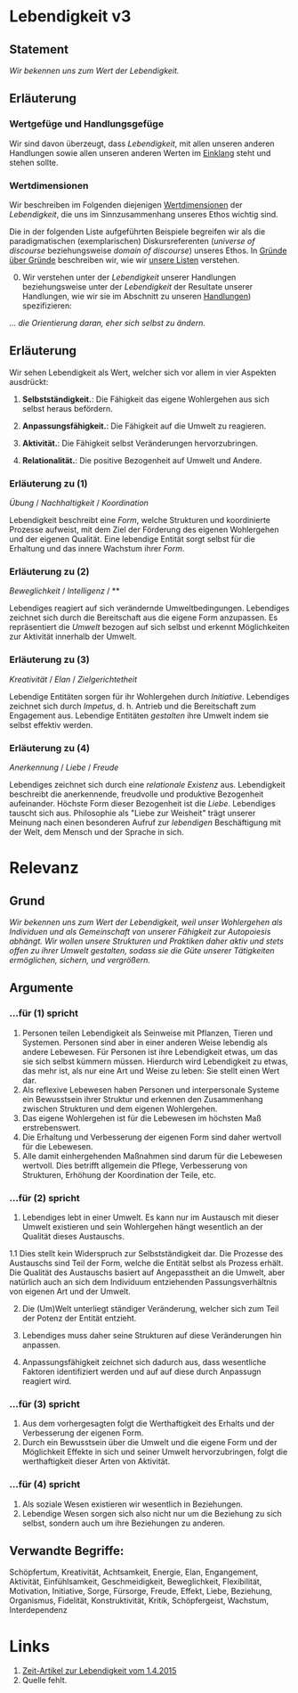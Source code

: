 <!---
   NAME - The NAME of this project is:
ethos

  FILE - The FILENAME of the current file is:
/v3.md

  CREATION - This project was CREATED on:
2017-01-28-16:15:00 UTC

  MODIFICATION - This project was last MODIFIED on:
2017-01-28-16:15:00 UTC

  VERSION - The current VERSION of this project is:
<git-commit-hash>-2017-01-28-16:15:00 UTC

  CREATOR(S) - This project was CREATED by:
Michael Czechowski, Martin Maga

  CONTACT - You can CONTACT the creator(s) or developer(s) of this project at:
E-Mail: mail@martinmaga.de

  COPYRIGHT - The COPYRIGHT holder of this project is:
COPYRIGHT (c) 2016 Martin Maga

  LICENSE - This project is LICENSED under the following license:
Martin Maga 2016 CC BY-SA 4.0 https://creativecommons.org

  SUBFILE – This is a SUBFILE! For more INFORMATION on this project go to:
/README.md
--->

# Lebendigkeit **v3**

## Statement
*Wir bekennen uns zum Wert der Lebendigkeit.*

## Erläuterung 
### Wertgefüge und Handlungsgefüge
Wir sind davon überzeugt, dass *Lebendigkeit*, mit allen unseren anderen Handlungen sowie allen unseren anderen Werten im [Einklang](../synopsis/reasons.md) steht und stehen sollte.

### Wertdimensionen
Wir beschreiben im Folgenden diejenigen [Wertdimensionen](../synopsis/reasons.md) der *Lebendigkeit*, die uns im Sinnzusammenhang unseres Ethos wichtig sind.

Die in der folgenden Liste aufgeführten Beispiele begreifen wir als die paradigmatischen (exemplarischen) Diskursreferenten (*universe of discourse* beziehungsweise *domain of discourse*) unseres Ethos.
In [Gründe über Gründe](../synopsis/reasons.md) beschreiben wir, wie wir [unsere Listen](../synopsis/reasons.md) verstehen.

0. Wir verstehen unter der *Lebendigkeit* unserer Handlungen beziehungsweise unter der *Lebendigkeit* der Resultate unserer Handlungen, wie wir sie im Abschnitt zu unseren [Handlungen](../actions/ai_action.md)) spezifizieren:

  *... die Orientierung daran, eher sich selbst zu ändern.*

  ## Erläuterung

  Wir sehen Lebendigkeit als Wert, welcher sich vor allem in vier Aspekten ausdrückt:

  1. **Selbstständigkeit.**: Die Fähigkeit das eigene Wohlergehen aus sich selbst heraus befördern.  

  2. **Anpassungsfähigkeit.**: Die Fähigkeit auf die Umwelt zu reagieren.

  3. **Aktivität.**: Die Fähigkeit selbst Veränderungen hervorzubringen.

  4. **Relationalität.**: Die positive Bezogenheit auf Umwelt und Andere.

  ### Erläuterung zu (1)
  *Übung* / *Nachhaltigkeit* / *Koordination*

  Lebendigkeit beschreibt eine *Form*, welche Strukturen und koordinierte Prozesse aufweist, mit dem Ziel der Förderung des eigenen Wohlergehen und der eigenen Qualität.
  Eine lebendige Entität sorgt selbst für die Erhaltung und das innere Wachstum ihrer *Form*.

  ### Erläuterung zu (2)
  *Beweglichkeit* / *Intelligenz* / **

  Lebendiges reagiert auf sich verändernde Umweltbedingungen.
  Lebendiges zeichnet sich durch die Bereitschaft aus die eigene Form anzupassen.
  Es repräsentiert die *Umwelt* bezogen auf sich selbst und erkennt Möglichkeiten zur Aktivität innerhalb der Umwelt.

  ### Erläuterung zu (3)
  *Kreativität* / *Elan* / *Zielgerichtetheit*

  Lebendige Entitäten sorgen für ihr Wohlergehen durch *Initiative*.
  Lebendiges zeichnet sich durch *Impetus*, d. h. Antrieb und die Bereitschaft zum Engagement aus.
  Lebendige Entitäten *gestalten* ihre Umwelt indem sie selbst effektiv werden.

  ### Erläuterung zu (4)
  *Anerkennung* / *Liebe* / *Freude*

  Lebendiges zeichnet sich durch eine *relationale Existenz* aus.
  Lebendigkeit beschreibt die anerkennende, freudvolle und produktive Bezogenheit aufeinander.
  Höchste Form dieser Bezogenheit ist die *Liebe*.
  Lebendiges tauscht sich aus.
  Philosophie als "Liebe zur Weisheit" trägt unserer Meinung nach einen besonderen Aufruf zur *lebendigen* Beschäftigung mit der Welt, dem Mensch und der Sprache in sich.





# Relevanz
## Grund
*Wir bekennen uns zum Wert der Lebendigkeit, weil unser Wohlergehen als Individuen und als Gemeinschaft von unserer Fähigkeit zur Autopoiesis abhängt. Wir wollen unsere Strukturen und Praktiken daher aktiv und stets offen zu ihrer Umwelt gestalten, sodass sie die Güte unserer Tätigkeiten ermöglichen, sichern, und vergrößern.*


## Argumente

### ...für (1) spricht
1. Personen teilen Lebendigkeit als Seinweise mit Pflanzen, Tieren und Systemen. Personen sind aber in einer anderen Weise lebendig als andere Lebewesen. Für Personen ist ihre Lebendigkeit etwas, um das sie sich selbst kümmern müssen. Hierdurch wird Lebendigkeit zu etwas, das mehr ist, als nur eine Art und Weise zu leben: Sie stellt einen Wert dar.
2. Als reflexive Lebewesen haben Personen und interpersonale Systeme ein Bewusstsein ihrer Struktur und erkennen den Zusammenhang zwischen Strukturen und dem eigenen Wohlergehen.
3. Das eigene Wohlergehen ist für die Lebewesen im höchsten Maß erstrebenswert.
4. Die Erhaltung und Verbesserung der eigenen Form sind daher wertvoll für die Lebewesen.
5. Alle damit einhergehenden Maßnahmen sind darum für die Lebewesen wertvoll. Dies betrifft allgemein die Pflege, Verbesserung von Strukturen, Erhöhung der Koordination der Teile, etc.


### ...für (2) spricht
1. Lebendiges lebt in einer Umwelt. Es kann nur im Austausch mit dieser Umwelt existieren und sein Wohlergehen hängt wesentlich an der Qualität dieses Austauschs.

  1.1 Dies stellt kein Widerspruch zur Selbstständigkeit dar. Die Prozesse des Austauschs sind Teil der Form, welche die Entität selbst als Prozess erhält. Die Qualität des Austauschs basiert auf Angepasstheit an die Umwelt, aber natürlich auch an sich dem Individuum entziehenden Passungsverhältnis von eigenen Art und der Umwelt.  

2. Die (Um)Welt unterliegt ständiger Veränderung, welcher sich zum Teil der Potenz der Entität entzieht.

3. Lebendiges muss daher seine Strukturen auf diese Veränderungen hin anpassen.

4. Anpassungsfähigkeit zeichnet sich dadurch aus, dass wesentliche Faktoren identifiziert werden und auf auf diese durch Anpassugn reagiert wird.


### ...für (3) spricht
1. Aus dem vorhergesagten folgt die Werthaftigkeit des Erhalts und der Verbesserung der eigenen Form.
2. Durch ein Bewusstsein über die Umwelt und die eigene Form und der Möglichkeit Effekte in sich und seiner Umwelt hervorzubringen, folgt die werthaftigkeit dieser Arten von Aktivität.


### ...für (4) spricht
1. Als soziale Wesen existieren wir wesentlich in Beziehungen.
2. Lebendige Wesen sorgen sich also nicht nur um die Beziehung zu sich selbst, sondern auch um ihre Beziehungen zu anderen.



## Verwandte Begriffe:
Schöpfertum, Kreativität, Achtsamkeit, Energie, Elan, Engangement, Aktivität, Einfühlsamkeit, Geschmeidigkeit, Beweglichkeit, Flexibilität, Motivation, Initiative, Sorge, Fürsorge, Freude, Effekt, Liebe, Beziehung, Organismus, Fidelität, Konstruktivität, Kritik, Schöpfergeist, Wachstum, Interdependenz


# Links
1. [Zeit-Artikel zur Lebendigkeit vom 1.4.2015](http://www.zeit.de/2015/14/lebendigkeit-beziehung-soziologie-kunst-tod)
2. Quelle fehlt.

